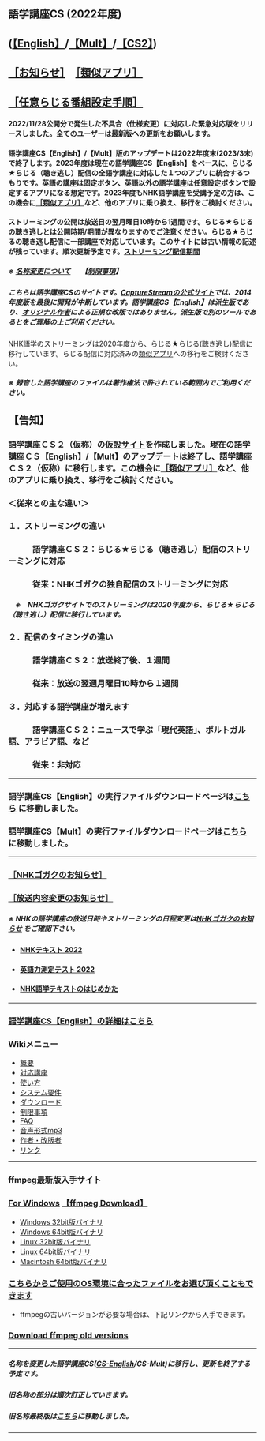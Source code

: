 ## 語学講座CS (2022年度)      
## ([【English】](https://csreviser.github.io/CS-English/new/)/[【Mult】](https://csreviser.github.io/CS-Mult/)/[【CS2】](https://csreviser.github.io/CS-English/CS2/))

## [［お知らせ］](https://github.com/CSReviser/CS-English/wiki/お知らせ)　[［類似アプリ］](https://github.com/CSReviser/CS-English/wiki/%E9%A1%9E%E4%BC%BC%E3%82%A2%E3%83%97%E3%83%AA)         
## [［任意らじる番組設定手順］](https://github.com/CSReviser/CS-English/wiki/任意らじる番組設定手順)                   
#### 2022/11/28公開分で発生した不具合（仕様変更）に対応した緊急対応版をリリースしました。全てのユーザーは最新版への更新をお願いします。            
#### 語学講座CS【English】/【Mult】版のアップデートは2022年度末(2023/3末)で終了します。2023年度は現在の語学講座CS【English】をベースに、らじる★らじる（聴き逃し）配信の全語学講座に対応した１つのアプリに統合するつもりです。英語の講座は固定ボタン、英語以外の語学講座は任意設定ボタンで設定するアプリになる想定です。2023年度もNHK語学講座を受講予定の方は、この機会に[［類似アプリ］](https://github.com/CSReviser/CS-English/wiki/%E9%A1%9E%E4%BC%BC%E3%82%A2%E3%83%97%E3%83%AA)など、他のアプリに乗り換え、移行をご検討ください。              
              
#### ストリーミングの公開は放送日の翌月曜日10時から1週間です。らじる★らじるの聴き逃しとは公開時期/期間が異なりますのでご注意ください。らじる★らじるの聴き逃し配信に一部講座で対応しています。このサイトには古い情報の記述が残っています。順次更新予定です。[ストリーミング配信期間](https://github.com/CSReviser/CS-English/wiki/%E3%82%B9%E3%83%88%E3%83%AA%E3%83%BC%E3%83%9F%E3%83%B3%E3%82%B0%E9%85%8D%E4%BF%A1%E6%9C%9F%E9%96%93)                        　　           　　       
                            

##### ※ [名称変更について](https://github.com/CSReviser/CaptureStream/wiki/名称変更について) 　  【[制限事項](https://github.com/CSReviser/CS-English/wiki/%E5%88%B6%E9%99%90%E4%BA%8B%E9%A0%85)】           
##### こちらは語学講座CSのサイトです。[CaptureStreamの公式サイト](https://ja.osdn.net/projects/capturestream/)では、2014年度版を最後に開発が中断しています。語学講座CS【English】は派生版であり、[オリジナル作者](https://github.com/CSReviser/CaptureStream/wiki/%E4%BD%9C%E8%80%85%E3%83%BB%E6%94%B9%E7%89%88%E8%80%85)による正規な改版ではありません。派生版で別のツールであるとをご理解の上ご利用ください。　　　　　　　　

NHK語学のストリーミングは2020年度から、らじる★らじる(聴き逃し)配信に移行しています。らじる配信に対応済みの[類似アプリ](https://github.com/CSReviser/CS-English/wiki/類似アプリ)への移行をご検討ください。       
##### ※ 録音した語学講座のファイルは著作権法で許されている範囲内でご利用ください。            
## 【告知】
### 語学講座ＣＳ２（仮称）の[仮設サイト](https://csreviser.github.io/CS-English/CS2/)を作成しました。現在の語学講座ＣＳ【English】/【Mult】のアップデートは終了し、語学講座ＣＳ２（仮称）に移行します。この機会に[［類似アプリ］](https://github.com/CSReviser/CS-English/wiki/%E9%A1%9E%E4%BC%BC%E3%82%A2%E3%83%97%E3%83%AA)など、他のアプリに乗り換え、移行をご検討ください。        
### ＜従来との主な違い＞
### １．ストリーミングの違い
### 　　　語学講座ＣＳ２：らじる★らじる（聴き逃し）配信のストリーミングに対応
### 　　　従来：NHKゴガクの独自配信のストリーミングに対応
##### 　※　NHKゴガクサイトでのストリーミングは2020年度から、らじる★らじる（聴き逃し）配信に移行しています。
### ２．配信のタイミングの違い
### 　　　語学講座ＣＳ２：放送終了後、１週間
### 　　　従来：放送の翌週月曜日10時から１週間
### ３．対応する語学講座が増えます
### 　　　語学講座ＣＳ２：ニュースで学ぶ「現代英語」、ポルトガル語、アラビア語、など
### 　　　従来：非対応
***
### 語学講座CS【English】の実行ファイルダウンロードページは[こちら](https://csreviser.github.io/CS-English/new/) に移動しました。                
### 語学講座CS【Mult】の実行ファイルダウンロードページは[こちら](https://csreviser.github.io/CS-Mult/) に移動しました。                
*** 

### [［NHKゴガクのお知らせ］](https://www2.nhk.or.jp/gogaku/topics.cgi)   　
### [［放送内容変更のお知らせ］](https://www2.nhk.or.jp/gogaku/topics2.cgi)   
                              
##### ※ NHKの語学講座の放送日時やストリーミングの日程変更は[NHKゴガクのお知らせ](https://www2.nhk.or.jp/gogaku/topics.cgi) をご確認下さい。                     
- #### [NHKテキスト 2022](https://www.nhk-book.co.jp/text/index.html)
- #### [英語力測定テスト 2022](https://eigoryoku.nhk-book.co.jp/?_ga=2.177137829.1000592643.1613186020-1646930887.1611275979)
- #### [NHK語学テキストのはじめかた](https://www.nhk-book.co.jp/pr/text/hajimekata.html)

                             
***
### [語学講座CS【English】の詳細はこちら](https://github.com/CSReviser/CS-English/wiki/CS-English)                 　　　　
### Wikiメニュー     
- [概要](https://github.com/CSReviser/CS-English/wiki/%E6%A6%82%E8%A6%81)   
- [対応講座](https://github.com/CSReviser/CS-English/wiki/%E5%AF%BE%E5%BF%9C%E8%AC%9B%E5%BA%A7)    
- [使い方](https://github.com/CSReviser/CS-English/wiki/%E4%BD%BF%E3%81%84%E6%96%B9)   
- [システム要件](https://github.com/CSReviser/CS-English/wiki/%E3%82%B7%E3%82%B9%E3%83%86%E3%83%A0%E8%A6%81%E4%BB%B6)    
- [ダウンロード](https://github.com/CSReviser/CS-English/wiki/%E3%83%80%E3%82%A6%E3%83%B3%E3%83%AD%E3%83%BC%E3%83%89)   
- [制限事項](https://github.com/CSReviser/CS-English/wiki/%E5%88%B6%E9%99%90%E4%BA%8B%E9%A0%85)   
- [FAQ](https://github.com/CSReviser/CS-English/wiki/FAQ)   
- [音声形式mp3](https://github.com/CSReviser/CaptureStream/wiki/%E9%9F%B3%E5%A3%B0%E5%BD%A2%E5%BC%8Fmp3)           
- [作者・改版者](https://github.com/CSReviser/CaptureStream/wiki/作者・改版者)   
- [リンク](https://github.com/CSReviser/CS-English/wiki/リンク)   


            

---
### ffmpeg最新版入手サイト
### [For Windows](https://www.gyan.dev/ffmpeg/builds/)               [【ffmpeg Download】](https://www.ffmpeg.org/download.html)        　                
   * [Windows 32bit版バイナリ](https://github.com/sudo-nautilus/FFmpeg-Builds-Win32/wiki/Latest)         
   * [Windows 64bit版バイナリ](https://github.com/BtbN/FFmpeg-Builds/wiki/Latest)   
   * [Linux 32bit版バイナリ](https://johnvansickle.com/ffmpeg/builds/ffmpeg-git-i686-static.tar.xz)           
   * [Linux 64bit版バイナリ](https://johnvansickle.com/ffmpeg/builds/ffmpeg-git-amd64-static.tar.xz)              
   * [Macintosh 64bit版バイナリ](https://evermeet.cx/ffmpeg/)
### [こちらからご使用のOS環境に合ったファイルをお選び頂くこともできます](https://ffbinaries.com/downloads)
   * ffmpegの古いバージョンが必要な場合は、下記リンクから入手できます。  
### [Download ffmpeg old versions](https://www.videohelp.com/software/ffmpeg/old-versions)          



---
##### 名称を変更した語学講座CS([CS-English](https://github.com/CSReviser/CS-English/wiki/CS-English)/CS-Mult)に移行し、更新を終了する予定です。               
##### 旧名称の部分は順次訂正していきます。   
##### 旧名称最終版は[こちら](https://csreviser.github.io/CS-English/old/)に移動しました。                                           
***
